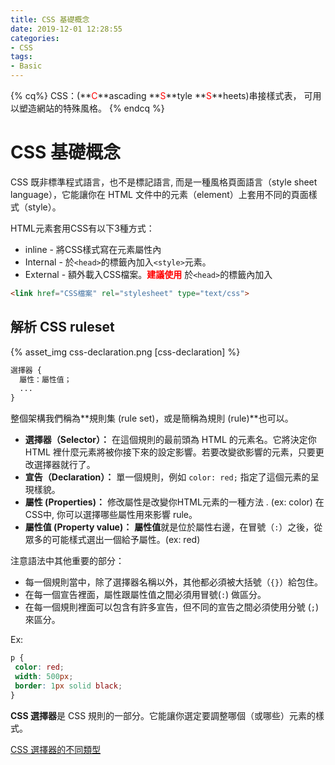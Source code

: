 ```yaml
---
title: CSS 基礎概念
date: 2019-12-01 12:28:55
categories:
- CSS
tags:
- Basic
---
```

{% cq%}
CSS：(**<font color="red">C</font>**ascading **<font color="red">S</font>**tyle **<font color="red">S</font>**heets)串接樣式表， 可用以塑造網站的特殊風格。
{% endcq %}
<!--more-->
# CSS 基礎概念
CSS 既非標準程式語言，也不是標記語言, 而是一種風格頁面語言（style sheet language），它能讓你在 HTML 文件中的元素（element）上套用不同的頁面樣式（style）。

HTML元素套用CSS有以下3種方式：

- inline - 將CSS樣式寫在元素屬性內
- Internal - 於`<head>`的標籤內加入`<style>`元素。
- External - 額外載入CSS檔案。<font color="red">**建議使用**</font> 
於`<head>`的標籤內加入

```html
<link href="CSS檔案" rel="stylesheet" type="text/css">
```

## 解析 CSS ruleset
{% asset_img css-declaration.png [css-declaration] %}

```CSS
選擇器 { 
  屬性：屬性值；
  ... 
}
```

整個架構我們稱為**規則集 (rule set)，或是簡稱為規則 (rule)**也可以。

- **選擇器（Selector）：** 
 在這個規則的最前頭為 HTML 的元素名。它將決定你 HTML 裡什麼元素將被你接下來的設定影響。若要改變欲影響的元素，只要更改選擇器就行了。
- **宣告（Declaration）：** 
 單一個規則，例如 `color: red;` 指定了這個元素的呈現樣貌。
- **屬性 (Properties)：**
 修改屬性是改變你HTML元素的一種方法 . (ex: color) 在CSS中, 你可以選擇哪些屬性用來影響 rule。
- **屬性值 (Property value)：** 
 **屬性值**就是位於屬性右邊，在冒號（`:`）之後，從眾多的可能樣式選出一個給予屬性。(ex: red)

注意語法中其他重要的部分：

- 每一個規則當中，除了選擇器名稱以外，其他都必須被大括號（`{}`）給包住。
- 在每一個宣告裡面，屬性跟屬性值之間必須用冒號(`:`) 做區分。
- 在每一個規則裡面可以包含有許多宣告，但不同的宣告之間必須使用分號 (`;`) 來區分。

Ex:

```CSS
p {
 color: red;
 width: 500px;
 border: 1px solid black;
}
```

**CSS 選擇器**是 CSS 規則的一部分。它能讓你選定要調整哪個（或哪些）元素的樣式。

<a href="/CSS-selector" class="Btn Btn__secondary Btn--v">
<span>CSS 選擇器的不同類型</span>
</a>